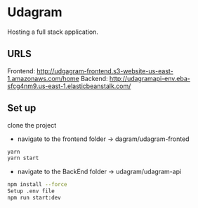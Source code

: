 # Udagram

Hosting a full stack application. 

## URLS

Frontend: http://udgagram-frontend.s3-website-us-east-1.amazonaws.com/home
Backend: http://udagramapi-env.eba-sfcg4nm9.us-east-1.elasticbeanstalk.com/

## Set up
clone the project

* navigate to the frontend folder -> dagram/udagram-fronted
```bash
yarn
yarn start
```
* navigate to the BackEnd folder -> udagram/udagram-api
```bash
npm install --force
Setup .env file
npm run start:dev
```